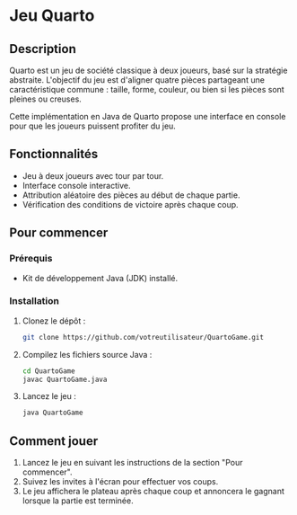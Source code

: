 # Jeu Quarto

## Description

Quarto est un jeu de société classique à deux joueurs, basé sur la stratégie abstraite. L'objectif du jeu est d'aligner quatre pièces partageant une caractéristique commune : taille, forme, couleur, ou bien si les pièces sont pleines ou creuses.

Cette implémentation en Java de Quarto propose une interface en console pour que les joueurs puissent profiter du jeu.

## Fonctionnalités

- Jeu à deux joueurs avec tour par tour.
- Interface console interactive.
- Attribution aléatoire des pièces au début de chaque partie.
- Vérification des conditions de victoire après chaque coup.

## Pour commencer

### Prérequis

- Kit de développement Java (JDK) installé.

### Installation

1. Clonez le dépôt :

   ```bash
   git clone https://github.com/votreutilisateur/QuartoGame.git
   ```

2. Compilez les fichiers source Java :

   ```bash
   cd QuartoGame
   javac QuartoGame.java
   ```

3. Lancez le jeu :

   ```bash
   java QuartoGame
   ```

## Comment jouer

1. Lancez le jeu en suivant les instructions de la section "Pour commencer".
2. Suivez les invites à l'écran pour effectuer vos coups.
3. Le jeu affichera le plateau après chaque coup et annoncera le gagnant lorsque la partie est terminée.

